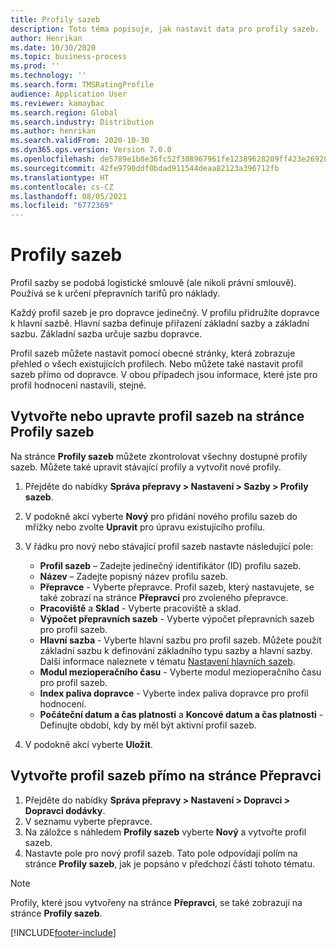 ```yaml
---
title: Profily sazeb
description: Toto téma popisuje, jak nastavit data pro profily sazeb.
author: Henrikan
ms.date: 10/30/2020
ms.topic: business-process
ms.prod: ''
ms.technology: ''
ms.search.form: TMSRatingProfile
audience: Application User
ms.reviewer: kamaybac
ms.search.region: Global
ms.search.industry: Distribution
ms.author: henrikan
ms.search.validFrom: 2020-10-30
ms.dyn365.ops.version: Version 7.0.0
ms.openlocfilehash: de5789e1b8e36fc52f308967961fe12389628209ff423e26928d1fb15395a08f
ms.sourcegitcommit: 42fe9790ddf0bdad911544deaa82123a396712fb
ms.translationtype: HT
ms.contentlocale: cs-CZ
ms.lasthandoff: 08/05/2021
ms.locfileid: "6772369"
---
```

# <a name="rating-profiles"></a>Profily sazeb

Profil sazby se podobá logistické smlouvě (ale nikoli právní smlouvě). Používá se k určení přepravních tarifů pro náklady. 

Každý profil sazeb je pro dopravce jedinečný. V profilu přidružíte dopravce k hlavní sazbě. Hlavní sazba definuje přiřazení základní sazby a základní sazbu. Základní sazba určuje sazbu dopravce.

Profil sazeb můžete nastavit pomocí obecné stránky, která zobrazuje přehled o všech existujících profilech. Nebo můžete také nastavit profil sazeb přímo od dopravce. V obou případech jsou informace, které jste pro profil hodnocení nastavili, stejné.

## <a name="create-or-edit-a-rating-profile-on-the-rating-profiles-page"></a>Vytvořte nebo upravte profil sazeb na stránce Profily sazeb

Na stránce **Profily sazeb** můžete zkontrolovat všechny dostupné profily sazeb. Můžete také upravit stávající profily a vytvořit nové profily.

1. Přejděte do nabídky **Správa přepravy \> Nastavení \> Sazby \> Profily sazeb**.
1. V podokně akcí vyberte **Nový** pro přidání nového profilu sazeb do mřížky nebo zvolte **Upravit** pro úpravu existujícího profilu.
1. V řádku pro nový nebo stávající profil sazeb nastavte následující pole:

    - **Profil sazeb** – Zadejte jedinečný identifikátor (ID) profilu sazeb.
    - **Název** – Zadejte popisný název profilu sazeb.
    - **Přepravce** - Vyberte přepravce. Profil sazeb, který nastavujete, se také zobrazí na stránce **Přepravci** pro zvoleného přepravce.
    - **Pracoviště** a **Sklad** - Vyberte pracoviště a sklad.
    - **Výpočet přepravních sazeb** - Vyberte výpočet přepravních sazeb pro profil sazeb.
    - **Hlavní sazba** - Vyberte hlavní sazbu pro profil sazeb. Můžete použít základní sazbu k definování základního typu sazby a hlavní sazby. Další informace naleznete v tématu [Nastavení hlavních sazeb](set-up-rate-masters.md).
    - **Modul mezioperačního času** - Vyberte modul mezioperačního času pro profil sazeb.
    - **Index paliva dopravce** - Vyberte index paliva dopravce pro profil hodnocení.
    - **Počáteční datum a čas platnosti** a **Koncové datum a čas platnosti** - Definujte období, kdy by měl být aktivní profil sazeb.

1. V podokně akcí vyberte **Uložit**.

## <a name="create-a-rating-profile-directly-on-the-shipping-carriers-page"></a>Vytvořte profil sazeb přímo na stránce Přepravci

1. Přejděte do nabídky **Správa přepravy \> Nastavení \> Dopravci \> Dopravci dodávky**.
1. V seznamu vyberte přepravce.
1. Na záložce s náhledem **Profily sazeb** vyberte **Nový** a vytvořte profil sazeb.
1. Nastavte pole pro nový profil sazeb. Tato pole odpovídají polím na stránce **Profily sazeb**, jak je popsáno v předchozí části tohoto tématu.

> [!NOTE]
> Profily, které jsou vytvořeny na stránce **Přepravci**, se také zobrazují na stránce **Profily sazeb**.


[!INCLUDE[footer-include](../../../includes/footer-banner.md)]